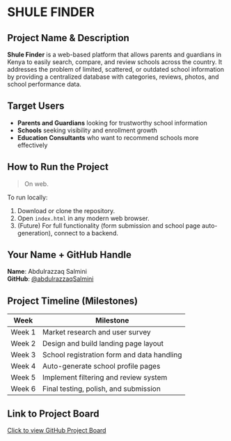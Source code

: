 # SHULE FINDER

## Project Name & Description
**Shule Finder** is a web-based platform that allows parents and guardians in Kenya to easily search, compare, and review schools across the country. It addresses the problem of limited, scattered, or outdated school information by providing a centralized database with categories, reviews, photos, and school performance data.

## Target Users
- **Parents and Guardians** looking for trustworthy school information
- **Schools** seeking visibility and enrollment growth
- **Education Consultants** who want to recommend schools more effectively

## How to Run the Project
> On web.

To run locally:
1. Download or clone the repository.
2. Open `index.html` in any modern web browser.
3. (Future) For full functionality (form submission and school page auto-generation), connect to a  backend.

## Your Name + GitHub Handle
**Name**: Abdulrazzaq Salmini  
**GitHub**: [@abdulrazzaqSalmini](https://github.com/Abdul72razzaq)

## Project Timeline (Milestones)
| Week | Milestone |
|------|-----------|
| Week 1 | Market research and user survey |
| Week 2 | Design and build landing page layout |
| Week 3 | School registration form and data handling |
| Week 4 | Auto-generate school profile pages |
| Week 5 | Implement filtering and review system |
| Week 6 | Final testing, polish, and submission |

## Link to Project Board
[Click to view GitHub Project Board](https://github.com/Abdul72razzaq/shule-finder/projects)

